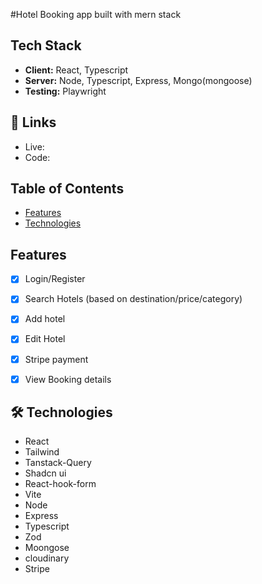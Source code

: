 #Hotel Booking app built with mern stack

## Tech Stack

- **Client:** React, Typescript
- **Server:** Node, Typescript, Express, Mongo(mongoose)
- **Testing:** Playwright


## 🔗 Links
- Live: 
- Code: 

## Table of Contents

- [Features](#features)
- [Technologies](#technologies)


## Features

- [x] Login/Register
- [x] Search Hotels (based on destination/price/category)
- [x] Add hotel
- [x] Edit Hotel
- [x] Stripe payment
- [x] View Booking details


## 🛠 Technologies

- React
- Tailwind 
- Tanstack-Query
- Shadcn ui
- React-hook-form
- Vite
- Node
- Express 
- Typescript
- Zod
- Moongose
- cloudinary
- Stripe

